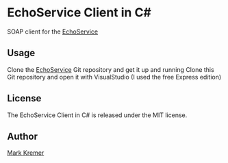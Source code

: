 EchoService Client in C#
==============
SOAP client for the [EchoService](https://github.com/mkremer/echo_service)

Usage
-----
Clone the [EchoService](https://github.com/mkremer/echo_service) Git repository and get it up and running
Clone this Git repository and open it with VisualStudio (I used the free Express edition)

License
-------
The EchoService Client in C# is released under the MIT license.

Author
------
[Mark Kremer](https://github.com/mkremer)

